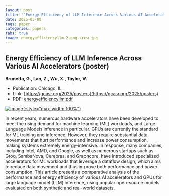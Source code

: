 ```yaml
---
layout: post
title: '"Energy Efficiency of LLM Inference Across Various AI Accelerators (poster)"'
date: 2025-05-08
tags: paper
categories: papers
tabs: true
image: energyefficiencyllm-2.png-srcw.jpg
---
```


## Energy Efficiency of LLM Inference Across Various AI Accelerators (poster)
**Brunetta, G., Lan, Z., Wu, X., Taylor, V.**
- Publication: Chicago, IL
- Link: [https://gcasr.org/2025/posters](https://gcasr.org/2025/posters)
- PDF: [energyefficiencyllm.pdf](/documents/energyefficiencyllm.pdf)


[![image](https://www.evl.uic.edu/output/originals/energyefficiencyllm-2.png-srcw.jpg){:style="max-width: 100%"}](https://www.evl.uic.edu/output/originals/energyefficiencyllm-2.png-srcw.jpg)

In recent years, numerous hardware accelerators have been developed to meet the rising demand for machine learning (ML) workloads, and Large Language Models inference in particular. GPUs are currently the standard for ML training and inference. However, they require substantial data movements that hurt performance and increase power consumption, making systems extremely energy-intensive. In response, many companies, including Intel, AMD, and Google, as well as numerous startups such as Groq, SambaNova, Cerebras, and Graphcore, have introduced specialized accelerators for ML workloads that leverage a dataflow design, which aims to reduce data movement and thus improve both performance and power consumption. This article presents a comparative analysis of the performance and energy efficiency of various AI accelerators and GPUs for large language model (LLM) inference, using popular open-source models evaluated on both synthetic and real-world datasets.
